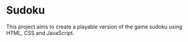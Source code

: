 # Sudoku

This project aims to create a playable version of the game sudoku using HTML, CSS and JavaScript.
